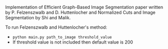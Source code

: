 Implementation of Efficient Graph-Based Image Segmentation paper written by P. Felzenszwalb and D. Huttenlocher and Normalized Cuts and Image Segmentation by Shi and Malik.


To run Felzenszwalb and Huttenlocher's method:
* ```python main.py path_to_image threshold_value```
* If threshold value is not included then default value is 200

